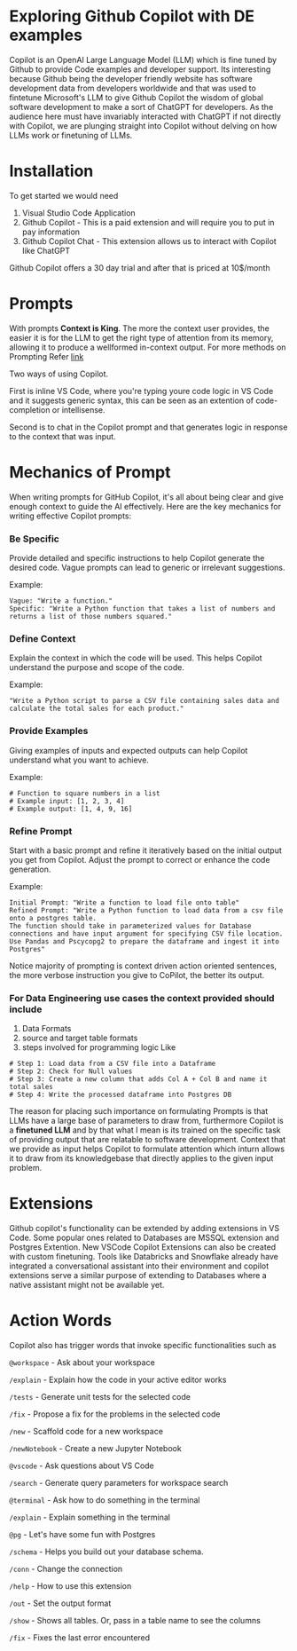 # Exploring Github Copilot with DE examples

Copilot is an OpenAI Large Language Model (LLM) which is fine tuned by Github to provide Code examples and developer support. Its interesting because Github being the developer friendly website has software development data from developers worldwide and that was used to fintetune Microsoft's LLM to give Github Copilot the wisdom of global software development to make a sort of ChatGPT for developers. As the audience here must have invariably interacted with ChatGPT if not directly with Copilot, we are plunging straight into Copilot without delving on how LLMs work or finetuning of LLMs. 


# Installation

To get started we would need 

1. Visual Studio Code Application
2. Github Copilot - This is a paid extension and will require you to put in pay information
3. Github Copilot Chat - This extension allows us to interact with Copilot like ChatGPT

Github Copilot offers a 30 day trial and after that is priced at 10$/month

# Prompts

With prompts **Context is King**. The more the context user provides, the easier it is for the LLM to get the right type of attention from its memory, allowing it to produce a wellformed in-context output. For more methods on Prompting Refer [link](https://arxiv.org/pdf/2407.12994)

Two ways of using Copilot. 

First is inline VS Code, where you're typing youre code logic in VS Code and it suggests generic syntax, this can be seen as an extention of code-completion or intellisense. 

Second is to chat in the Copilot prompt and that generates logic in response to the context that was input. 

# Mechanics of Prompt

When writing prompts for GitHub Copilot, it's all about being clear and give enough context to guide the AI effectively. Here are the key mechanics for writing effective Copilot prompts:

### Be Specific

Provide detailed and specific instructions to help Copilot generate the desired code. Vague prompts can lead to generic or irrelevant suggestions.

Example:

    Vague: "Write a function."
    Specific: "Write a Python function that takes a list of numbers and returns a list of those numbers squared."

### Define Context

Explain the context in which the code will be used. This helps Copilot understand the purpose and scope of the code.

Example:

    "Write a Python script to parse a CSV file containing sales data and calculate the total sales for each product."

### Provide Examples

Giving examples of inputs and expected outputs can help Copilot understand what you want to achieve.

Example:

```
# Function to square numbers in a list
# Example input: [1, 2, 3, 4]
# Example output: [1, 4, 9, 16]
```

### Refine Prompt

Start with a basic prompt and refine it iteratively based on the initial output you get from Copilot. Adjust the prompt to correct or enhance the code generation.

Example:

    Initial Prompt: "Write a function to load file onto table"
    Refined Prompt: "Write a Python function to load data from a csv file onto a postgres table. 
    The function should take in parameterized values for Database connections and have input argument for specifying CSV file location. 
    Use Pandas and Pscycopg2 to prepare the dataframe and ingest it into Postgres"

Notice majority of prompting is context driven action oriented sentences, the more verbose instruction you give to CoPilot, the better its output. 

### For Data Engineering use cases the context provided should include 

1. Data Formats
2. source and target table formats
3. steps involved for programming logic Like
   
```
# Step 1: Load data from a CSV file into a Dataframe
# Step 2: Check for Null values
# Step 3: Create a new column that adds Col A + Col B and name it total sales
# Step 4: Write the processed dataframe into Postgres DB
```

The reason for placing such importance on formulating Prompts is that LLMs have a large base of parameters to draw from, furthermore Copilot is a **finetuned LLM** and by that what I mean is its trained on the specific task of providing output that are relatable to software development. Context that we provide as input helps Copilot to formulate attention which inturn allows it to draw from its knowledgebase that directly applies to the given input problem. 

# Extensions

Github copilot's functionality can be extended by adding extensions in VS Code. Some popular ones related to Databases are MSSQL extension and Postgres Extention. New VSCode Copilot Extensions can also be created with custom finetuning. Tools like Databricks and Snowflake already have integrated a conversational assistant into their environment and copilot extensions serve a similar purpose of extending to Databases where a native assistant might not be available yet. 

# Action Words

Copilot also has trigger words that invoke specific functionalities such as 

`@workspace` - Ask about your workspace

 `/explain` - Explain how the code in your active editor works

 `/tests` - Generate unit tests for the selected code
 
 `/fix` - Propose a fix for the problems in the selected code
 
 `/new` - Scaffold code for a new workspace
 
 `/newNotebook` - Create a new Jupyter Notebook

`@vscode` - Ask questions about VS Code

 `/search` - Generate query parameters for workspace search

`@terminal` - Ask how to do something in the terminal

 `/explain` - Explain something in the terminal

`@pg` - Let's have some fun with Postgres

 `/schema` - Helps you build out your database schema.

 `/conn` - Change the connection

 `/help` - How to use this extension
 
 `/out` - Set the output format
 
 `/show` - Shows all tables. Or, pass in a table name to see the columns
 
 `/fix` - Fixes the last error encountered






